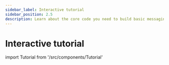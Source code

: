 ```yaml
---
sidebar_label: Interactive tutorial
sidebar_position: 2.5
description: Learn about the core code you need to build basic messaging with XMTP. This interactive tutorial makes real-time calls to the XMTP dev network.
---
```


# Interactive tutorial

import Tutorial from '/src/components/Tutorial'

<Tutorial />
